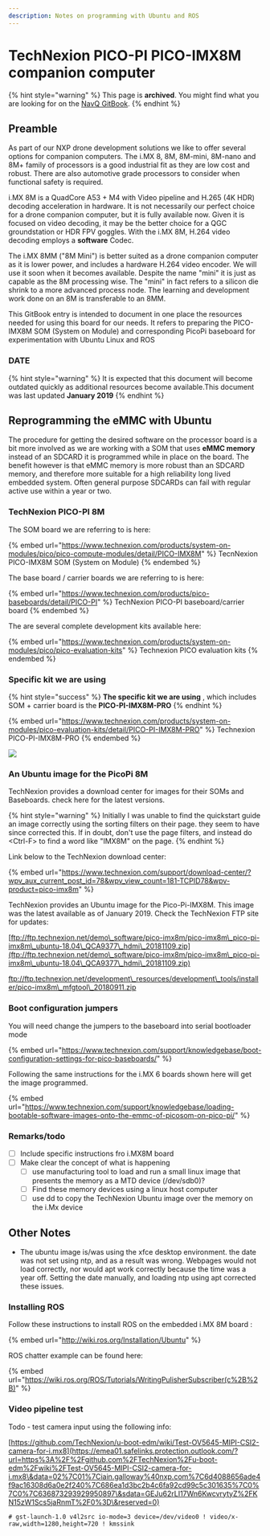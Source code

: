 ```yaml
---
description: Notes on programming with Ubuntu and ROS
---
```


# TechNexion PICO-PI PICO-IMX8M companion computer

{% hint style="warning" %}
This page is **archived**. You might find what you are looking for on the [NavQ GitBook](https://nxp.gitbook.io/8mmnavq/).
{% endhint %}

## Preamble

As part of our NXP drone development solutions we like to offer several options for companion computers. The i.MX 8, 8M, 8M-mini, 8M-nano and 8M+ family of processors is a good industrial fit as they are low cost and robust. There are also automotive grade processors  to consider when functional safety is required.

i.MX 8M is a QuadCore A53 + M4 with Video pipeline and H.265 (4K HDR) decoding acceleration in hardware. It is not necessarily our perfect choice for a drone companion computer, but it is fully available now. Given it is focused on video decoding, it may be the better choice for a QGC groundstation or HDR FPV goggles. With the i.MX 8M, H.264 video decoding employs a **software** Codec.&#x20;

The i.MX 8MM ("8M Mini") is better suited as a drone companion computer as it is lower power, and includes a hardware H.264 video encoder. We will use it soon when it becomes available. Despite the name "mini" it is just as capable as the 8M processing wise. The "mini" in fact refers to a silicon die shrink to a more advanced process node. The learning and development work done on an 8M is transferable to an 8MM.

This GitBook entry is intended to document in one place the resources needed for using this board for our needs. It refers to preparing the PICO-IMX8M SOM (System on Module) and corresponding PicoPi baseboard for experimentation with Ubuntu Linux and ROS

### DATE

{% hint style="warning" %}
It is expected that this document will become outdated quickly as additional resources become available.This document was last updated **January 2019**
{% endhint %}

## Reprogramming the eMMC with Ubuntu&#x20;

The procedure for getting the desired software on the processor board is a bit more involved as we are working with a SOM that uses **eMMC memory** instead of an SDCARD it is programmed while in place on the board. The benefit however is that eMMC memory is more robust than an SDCARD memory, and therefore more suitable for a high reliability long lived embedded system. Often general purpose SDCARDs can fail with regular active use within a year or two.

### TechNexion PICO-PI 8M

The SOM board we are referring to is here:

{% embed url="https://www.technexion.com/products/system-on-modules/pico/pico-compute-modules/detail/PICO-IMX8M" %}
TecnNexion PICO-IMX8M SOM (System on Module)
{% endembed %}

The base board / carrier boards we are referring to is here:

{% embed url="https://www.technexion.com/products/pico-baseboards/detail/PICO-PI" %}
TechNexion PICO-PI baseboard/carrier board
{% endembed %}

The are several complete development kits available here:

{% embed url="https://www.technexion.com/products/system-on-modules/pico/pico-evaluation-kits" %}
Technexion PICO evaluation kits
{% endembed %}

### Specific kit we are using&#x20;

{% hint style="success" %}
**The specific kit we are using** , which includes SOM + carrier board is the **PICO-PI-IMX8M-PRO**
{% endhint %}

{% embed url="https://www.technexion.com/products/system-on-modules/pico-evaluation-kits/detail/PICO-PI-IMX8M-PRO" %}
Technexion PICO-PI-IMX8M-PRO
{% endembed %}

![](<../../.gitbook/assets/image (140).png>)



### An Ubuntu image for the PicoPi 8M

TechNexion provides a download center for images for their SOMs and Baseboards. check here for the latest versions.&#x20;

{% hint style="warning" %}
Initially I was unable to find the quickstart guide an image correctly using the sorting filters on their page. they seem to have since corrected this. If in doubt, don't use the page filters, and instead do \<Ctrl-F> to find a word like "IMX8M" on the page.
{% endhint %}

Link below to the TechNexion download center:

{% embed url="https://www.technexion.com/support/download-center/?wpv_aux_current_post_id=78&wpv_view_count=181-TCPID78&wpv-product=pico-imx8m" %}

TechNexion provides an Ubuntu image for the Pico-Pi-IMX8M. This image was the latest available as of January 2019. Check the TechNexion FTP site for updates:

[ftp://ftp.technexion.net/demo\_software/pico-imx8m/pico-imx8m\_pico-pi-imx8m\_ubuntu-18.04\_QCA9377\_hdmi\_20181109.zip](ftp://ftp.technexion.net/demo\_software/pico-imx8m/pico-imx8m\_pico-pi-imx8m\_ubuntu-18.04\_QCA9377\_hdmi\_20181109.zip)

[ftp://ftp.technexion.net/development\_resources/development\_tools/installer/pico-imx8m\_mfgtool\_20180911.zip ](ftp://ftp.technexion.net/development\_resources/development\_tools/installer/pico-imx8m\_mfgtool\_20180911.zip)

### Boot configuration jumpers

You will need change the jumpers to the baseboard into serial bootloader mode

{% embed url="https://www.technexion.com/support/knowledgebase/boot-configuration-settings-for-pico-baseboards/" %}

Following the same instructions for the i.MX 6 boards shown here will get the image programmed.

{% embed url="https://www.technexion.com/support/knowledgebase/loading-bootable-software-images-onto-the-emmc-of-picosom-on-pico-pi/" %}

### Remarks/todo

* [ ] Include specific instructions fro i.MX8M board
* [ ] Make clear the concept of what is happening
  * [ ] use manufacturing tool to load and run a small linux image that presents the memory as a MTD device (/dev/sdb0)?
  * [ ] Find these memory devices using a linux host computer
  * [ ] use dd to copy the TechNexion Ubuntu image over the memory on the i.Mx device&#x20;

## Other Notes

* The ubuntu image is/was using the xfce desktop environment. the date was not set using ntp, and  as a result was wrong. Webpages would not load correctly, nor would apt work correctly because the time was a year off. Setting the date manually, and loading ntp using apt corrected these issues.

### Installing ROS

Follow these instructions to install ROS on the embedded i.MX 8M board :&#x20;

{% embed url="http://wiki.ros.org/Installation/Ubuntu" %}

ROS chatter example can be found here:

{% embed url="https://wiki.ros.org/ROS/Tutorials/WritingPulisherSubscriber(c%2B%2B)" %}

### Video pipeline test

Todo - test camera input using the following info:

[https://github.com/TechNexion/u-boot-edm/wiki/Test-OV5645-MIPI-CSI2-camera-for-i.mx8](https://emea01.safelinks.protection.outlook.com/?url=https%3A%2F%2Fgithub.com%2FTechNexion%2Fu-boot-edm%2Fwiki%2FTest-OV5645-MIPI-CSI2-camera-for-i.mx8\&data=02%7C01%7Ciain.galloway%40nxp.com%7C6d4088656ade4f9ac16308d6a0e2f240%7C686ea1d3bc2b4c6fa92cd99c5c301635%7C0%7C0%7C636873293929950897\&sdata=GEJu62rLI17Wn6KwcvrytyZ%2FKN15zW1Scs5jaRnmT%2F0%3D\&reserved=0)

`# gst-launch-1.0 v4l2src io-mode=3 device=/dev/video0 ! video/x-raw,width=1280,height=720 ! kmssink`

